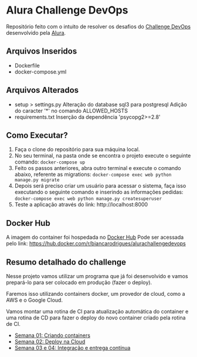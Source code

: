 # Alura Challenge DevOps

Repositório feito com o intuito de resolver os desafios do [Challenge DevOps](https://www.alura.com.br/challenges/devops) desenvolvido pela [Alura](https://www.alura.com.br/).

## Arquivos Inseridos
- Dockerfile
- docker-compose.yml

## Arquivos Alterados
- setup > settings.py
Alteração do database sql3 para postgresql
Adição do caracter '*' no comando ALLOWED_HOSTS
- requirements.txt
Inserção da dependência 'psycopg2>=2.8'

## Como Executar?

1. Faça o clone do repositório para sua máquina local.
2. No seu terminal, na pasta onde se encontra o projeto execute o seguinte comando:
```docker-compose up```
3. Feito os passos anteriores, abra outro terminal e execute o comando abaixo, referente as migrations:
```docker-compose exec web python manage.py migrate```
4. Depois será preciso criar um usuário para acessar o sistema, faça isso executando o seguinte comando e inserindo as informações pedidas:
```docker-compose exec web python manage.py createsuperuser```
5. Teste a aplicação através do link: http://localhost:8000 

## Docker Hub
A imagem do container foi hospedada no [Docker Hub](https://hub.docker.com/)
Pode ser acessada pelo link: https://hub.docker.com/r/biancarodrigues/alurachallengedevops


## Resumo detalhado do challenge
Nesse projeto vamos utilizar um programa que já foi desenvolvido e vamos prepará-lo para ser colocado em produção (fazer o deploy).

Faremos isso utilizando containers docker, um provedor de cloud, como a AWS e o Google Cloud.

Vamos montar uma rotina de CI para atualização automática do container e uma rotina de CD para fazer o deploy do novo container criado pela rotina de CI.

- [Semana 01: Criando containers](https://www.alura.com.br/challenges/devops/semana-01-criando-containers)
- [Semana 02: Deploy na Cloud](https://www.alura.com.br/challenges/devops/semana-02-deploy-na-cloud)
- [Semana 03 e 04: Integração e entrega contínua](https://www.alura.com.br/challenges/devops/semana-03-04-integracao-e-entrega-continua)
